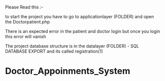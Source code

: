 Please Read this :-

to start the project you have to go to applicationlayer (FOLDER) and open the Doctorpatient.php


There is an expected error in the patient and doctor login but once you login this error will vanish


The project database structure is in the datalayer (FOLDER) - SQL DATABASE EXPORT 
and its called registration(1)
# Doctor_Appoinments_System
